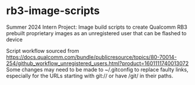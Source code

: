 # rb3-image-scripts
Summer 2024 Intern Project: Image build scripts to create Qualcomm RB3 prebuilt proprietary images as an unregistered user that can be flashed to device

Script workflow sourced from https://docs.qualcomm.com/bundle/publicresource/topics/80-70014-254/github_workflow_unregistered_users.html?product=1601111740013072
Some changes may need to be made to ~/.gitconfig to replace faulty links, especially for the URLs starting with git:// or have /git/ in their paths.
